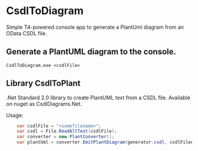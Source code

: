 # CsdlToDiagram
Simple T4-powered console app to generate a PlantUml diagram from an OData CSDL file.

## Generate a PlantUML diagram to the console.
```
CsdlToDiagram.exe <csdlFile>
```

## Library CsdlToPlant
.Net Standard 2.0 library to create PlantUML text from a CSDL file.
Available on nuget as CsdlDiagrams.Net.

Usage:
```cs
    var csdlFile = "<somefilename>";
    var csdl = File.ReadAllText(csdlFile);
    var converter = new PlantConverter();
    var plantUml = converter.EmitPlantDiagram(generator.csdl, csdlFilename);
```